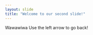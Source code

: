 ```yaml
---
layout: slide
title: "Welcome to our second slide!"
---
```

Wawawiwa
Use the left arrow to go back!

